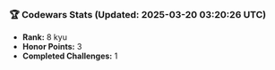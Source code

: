 ### 🏆 Codewars Stats (Updated: 2025-03-20 03:20:26 UTC)

- **Rank:** 8 kyu
- **Honor Points:** 3
- **Completed Challenges:** 1
